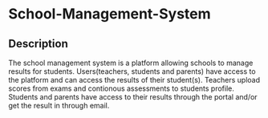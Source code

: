 # School-Management-System
## Description
  The school management system is a platform allowing schools to manage results for students.
  Users(teachers, students and parents) have access to the platform and can access the results of their student(s).
  Teachers upload scores from exams and contionous assessments to students profile.
  Students and parents have access to their results through the portal and/or get the result in through email.

